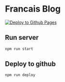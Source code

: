 # Francais Blog

[![Deploy to Github Pages](https://github.com/mattborghi/francais/actions/workflows/Deploy.yml/badge.svg)](https://github.com/mattborghi/francais/actions/workflows/Deploy.yml)

## Run server

```sh
npm run start
```

## Deploy to github

```sh
npm run deploy
```
